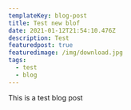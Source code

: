 ```yaml
---
templateKey: blog-post
title: Test new blof
date: 2021-01-12T21:54:10.476Z
description: Test
featuredpost: true
featuredimage: /img/download.jpg
tags:
  - test
  - blog
---
```

This is a test blog post